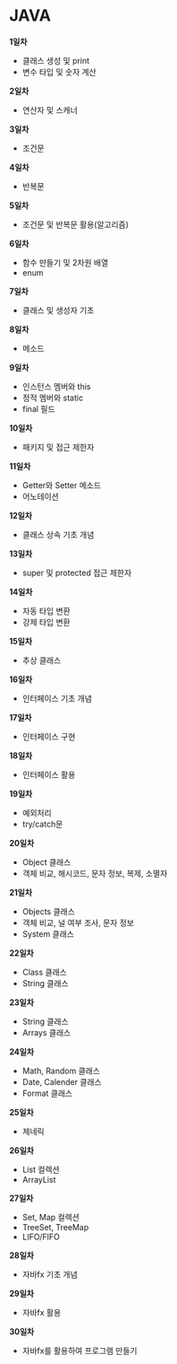 # JAVA

**1일차** 
+ 클래스 생성 및 print
+ 변수 타입 및 숫자 계산


**2일차**
+ 연산자 및 스캐너


**3일차**
+ 조건문


**4일차**
+ 반복문


**5일차**
+ 조건문 및 반복문 활용(알고리즘)


**6일차**
+ 함수 만들기 및 2차원 배열
+ enum


**7일차**
+ 클래스 및 생성자 기초


**8일차**
+ 메소드


**9일차**
+ 인스턴스 멤버와 this
+ 정적 멤버와 static
+ final 필드


**10일차**
+ 패키지 및 접근 제한자


**11일차**
+ Getter와 Setter 메소드
+ 어노테이션


**12일차**
+ 클래스 상속 기초 개념


**13일차**
+ super 및 protected 접근 제한자


**14일차**
+ 자동 타입 변환
+ 강제 타입 변환


**15일차**
+ 추상 클래스


**16일차**
+ 인터페이스 기초 개념


**17일차**
+ 인터페이스 구현


**18일차**
+ 인터페이스 활용


**19일차**
+ 예외처리
+ try/catch문


**20일차**
+ Object 클래스
+ 객체 비교, 해시코드, 문자 정보, 복제, 소멸자


**21일차**
+ Objects 클래스
+ 객체 비교, 널 여부 조사, 문자 정보
+ System 클래스


**22일차**
+ Class 클래스
+ String 클래스


**23일차**
+ String 클래스
+ Arrays 클래스


**24일차**
+ Math, Random 클래스
+ Date, Calender 클래스
+ Format 클래스


**25일차**
+ 제네릭


**26일차**
+ List 컬렉션
+ ArrayList


**27일차**
+ Set, Map 컬렉션
+ TreeSet, TreeMap
+ LIFO/FIFO


**28일차**
+ 자바fx 기초 개념


**29일차**
+ 자바fx 활용


**30일차**
+ 자바fx를 활용하여 프로그램 만들기

